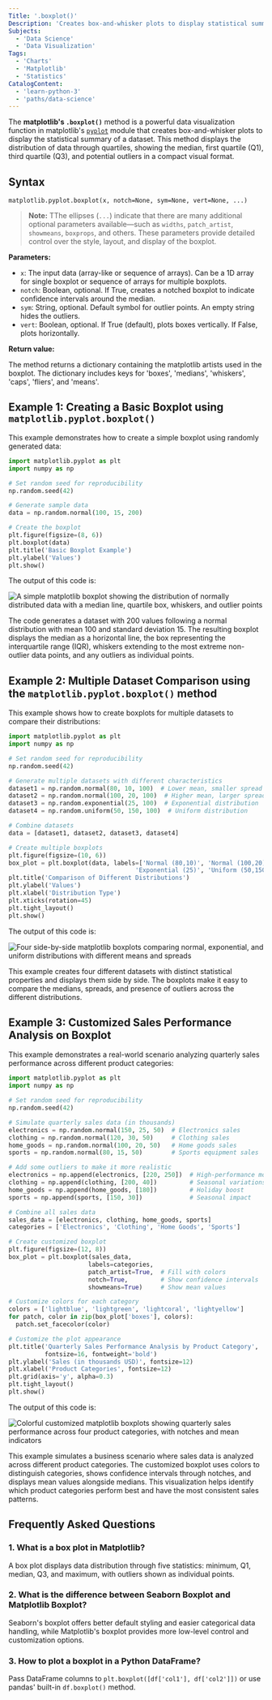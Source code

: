 ```yaml
---
Title: '.boxplot()'
Description: 'Creates box-and-whisker plots to display statistical summaries of datasets.'
Subjects:
  - 'Data Science'
  - 'Data Visualization'
Tags:
  - 'Charts'
  - 'Matplotlib'
  - 'Statistics'
CatalogContent:
  - 'learn-python-3'
  - 'paths/data-science'
---
```


The **matplotlib's `.boxplot()`** method is a powerful data visualization function in matplotlib's [`pyplot`](https://www.codecademy.com/resources/docs/matplotlib/pyplot) module that creates box-and-whisker plots to display the statistical summary of a dataset. This method displays the distribution of data through quartiles, showing the median, first quartile (Q1), third quartile (Q3), and potential outliers in a compact visual format.

## Syntax

```pseudo
matplotlib.pyplot.boxplot(x, notch=None, sym=None, vert=None, ...)
```

> **Note:** TThe ellipses (`...`) indicate that there are many additional optional parameters available—such as `widths`, `patch_artist`, `showmeans`, `boxprops`, and others. These parameters provide detailed control over the style, layout, and display of the boxplot.

**Parameters:**

- `x`: The input data (array-like or sequence of arrays). Can be a 1D array for single boxplot or sequence of arrays for multiple boxplots.
- `notch`: Boolean, optional. If True, creates a notched boxplot to indicate confidence intervals around the median.
- `sym`: String, optional. Default symbol for outlier points. An empty string hides the outliers.
- `vert`: Boolean, optional. If True (default), plots boxes vertically. If False, plots horizontally.

**Return value:**

The method returns a dictionary containing the matplotlib artists used in the boxplot. The dictionary includes keys for 'boxes', 'medians', 'whiskers', 'caps', 'fliers', and 'means'.

## Example 1: Creating a Basic Boxplot using `matplotlib.pyplot.boxplot()`

This example demonstrates how to create a simple boxplot using randomly generated data:

```py
import matplotlib.pyplot as plt
import numpy as np

# Set random seed for reproducibility
np.random.seed(42)

# Generate sample data
data = np.random.normal(100, 15, 200)

# Create the boxplot
plt.figure(figsize=(8, 6))
plt.boxplot(data)
plt.title('Basic Boxplot Example')
plt.ylabel('Values')
plt.show()
```

The output of this code is:

![A simple matplotlib boxplot showing the distribution of normally distributed data with a median line, quartile box, whiskers, and outlier points](https://raw.githubusercontent.com/Codecademy/docs/main/media/boxplot1.png)

The code generates a dataset with 200 values following a normal distribution with mean 100 and standard deviation 15. The resulting boxplot displays the median as a horizontal line, the box representing the interquartile range (IQR), whiskers extending to the most extreme non-outlier data points, and any outliers as individual points.

## Example 2: Multiple Dataset Comparison using the `matplotlib.pyplot.boxplot()` method

This example shows how to create boxplots for multiple datasets to compare their distributions:

```py
import matplotlib.pyplot as plt
import numpy as np

# Set random seed for reproducibility
np.random.seed(42)

# Generate multiple datasets with different characteristics
dataset1 = np.random.normal(80, 10, 100)  # Lower mean, smaller spread
dataset2 = np.random.normal(100, 20, 100)  # Higher mean, larger spread
dataset3 = np.random.exponential(25, 100)  # Exponential distribution
dataset4 = np.random.uniform(50, 150, 100)  # Uniform distribution

# Combine datasets
data = [dataset1, dataset2, dataset3, dataset4]

# Create multiple boxplots
plt.figure(figsize=(10, 6))
box_plot = plt.boxplot(data, labels=['Normal (80,10)', 'Normal (100,20)',
                                   'Exponential (25)', 'Uniform (50,150)'])
plt.title('Comparison of Different Distributions')
plt.ylabel('Values')
plt.xlabel('Distribution Type')
plt.xticks(rotation=45)
plt.tight_layout()
plt.show()
```

The output of this code is:

![Four side-by-side matplotlib boxplots comparing normal, exponential, and uniform distributions with different means and spreads](https://raw.githubusercontent.com/Codecademy/docs/main/media/boxplot2.png)

This example creates four different datasets with distinct statistical properties and displays them side by side. The boxplots make it easy to compare the medians, spreads, and presence of outliers across the different distributions.

## Example 3: Customized Sales Performance Analysis on Boxplot

This example demonstrates a real-world scenario analyzing quarterly sales performance across different product categories:

```py
import matplotlib.pyplot as plt
import numpy as np

# Set random seed for reproducibility
np.random.seed(42)

# Simulate quarterly sales data (in thousands)
electronics = np.random.normal(150, 25, 50)  # Electronics sales
clothing = np.random.normal(120, 30, 50)     # Clothing sales
home_goods = np.random.normal(100, 20, 50)   # Home goods sales
sports = np.random.normal(80, 15, 50)        # Sports equipment sales

# Add some outliers to make it more realistic
electronics = np.append(electronics, [220, 250])  # High-performance months
clothing = np.append(clothing, [200, 40])         # Seasonal variations
home_goods = np.append(home_goods, [180])         # Holiday boost
sports = np.append(sports, [150, 30])             # Seasonal impact

# Combine all sales data
sales_data = [electronics, clothing, home_goods, sports]
categories = ['Electronics', 'Clothing', 'Home Goods', 'Sports']

# Create customized boxplot
plt.figure(figsize=(12, 8))
box_plot = plt.boxplot(sales_data,
                      labels=categories,
                      patch_artist=True,  # Fill with colors
                      notch=True,         # Show confidence intervals
                      showmeans=True)     # Show mean values

# Customize colors for each category
colors = ['lightblue', 'lightgreen', 'lightcoral', 'lightyellow']
for patch, color in zip(box_plot['boxes'], colors):
  patch.set_facecolor(color)

# Customize the plot appearance
plt.title('Quarterly Sales Performance Analysis by Product Category',
          fontsize=16, fontweight='bold')
plt.ylabel('Sales (in thousands USD)', fontsize=12)
plt.xlabel('Product Categories', fontsize=12)
plt.grid(axis='y', alpha=0.3)
plt.tight_layout()
plt.show()
```

The output of this code is:

![Colorful customized matplotlib boxplots showing quarterly sales performance across four product categories, with notches and mean indicators](https://raw.githubusercontent.com/Codecademy/docs/main/media/boxplot3.png)

This example simulates a business scenario where sales data is analyzed across different product categories. The customized boxplot uses colors to distinguish categories, shows confidence intervals through notches, and displays mean values alongside medians. This visualization helps identify which product categories perform best and have the most consistent sales patterns.

## Frequently Asked Questions

### 1. What is a box plot in Matplotlib?

A box plot displays data distribution through five statistics: minimum, Q1, median, Q3, and maximum, with outliers shown as individual points.

### 2. What is the difference between Seaborn Boxplot and Matplotlib Boxplot?

Seaborn's boxplot offers better default styling and easier categorical data handling, while Matplotlib's boxplot provides more low-level control and customization options.

### 3. How to plot a boxplot in a Python DataFrame?

Pass DataFrame columns to `plt.boxplot([df['col1'], df['col2']])` or use pandas' built-in `df.boxplot()` method.
